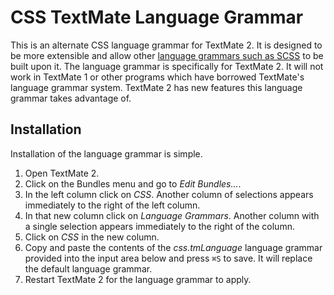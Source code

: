 [a]: https://github.com/dustinwilson/SCSS-TextMate-Bundle

# CSS TextMate Language Grammar #

This is an alternate CSS language grammar for TextMate 2. It is designed to be more extensible and allow other [language grammars such as SCSS][a] to be built upon it. The language grammar is specifically for TextMate 2. It will not work in TextMate 1 or other programs which have borrowed TextMate's language grammar system. TextMate 2 has new features this language grammar takes advantage of.

## Installation ##

Installation of the language grammar is simple.

1. Open TextMate 2.
2. Click on the Bundles menu and go to *Edit Bundles...*.
3. In the left column click on *CSS*. Another column of selections appears immediately to the right of the left column.
4. In that new column click on *Language Grammars*. Another column with a single selection appears immediately to the right of the column.
5. Click on *CSS* in the new column.
6. Copy and paste the contents of the *css.tmLanguage* language grammar provided into the input area below and press `⌘S` to save. It will replace the default language grammar.
7. Restart TextMate 2 for the language grammar to apply.